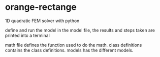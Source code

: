 # orange-rectange
1D quadratic FEM solver with python

define and run the model in the model file,
the results and steps taken are printed into a terminal

math file defines the function used to do the math.
class definitions contains the class definitions.
models has the different models.




